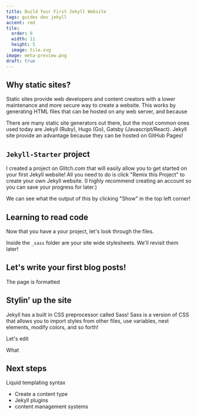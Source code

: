 ```yaml
---
title: Build Your First Jekyll Website
tags: guides dev jekyll
accent: red
tile:
  order: 8
  width: 11
  height: 5
  image: tile.svg
image: meta-preview.png
draft: true
---
```


## Why static sites?

Static sites provide web developers and content creators with a lower maintenance and more secure way to create a website. This works by generating HTML files that can be hosted on any web server, and because

There are many static site generators out there, but the most common ones used today are Jekyll (Ruby), Hugo (Go), Gatsby (Javascript/React). Jekyll site provide an advantage because they can be hosted on GitHub Pages!

## `Jekyll-Starter` project

I created a project on Glitch.com that will easily allow you to get started on your first Jekyll website! All you need to do is click "Remix this Project" to create your own Jekyll website. (I highly recommend creating an account so you can save your progress for later.)

We can see what the output of this by clicking "Show" in the top left corner!

## Learning to read code

Now that you have a your project, let's look through the files.

Inside the `_sass` folder are your site wide stylesheets. We'll revisit them later!

## Let's write your first blog posts!

The page is formatted

## Stylin' up the site

Jekyll has a built in CSS preprocessor called Sass! Sass is a version of CSS that allows you to import styles from other files, use variables, nest elements, modify colors, and so forth!

Let's edit

What

## Next steps

Liquid templating syntax

- Create a content type
- Jekyll plugins
- content management systems
